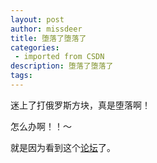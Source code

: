 ```yaml
---
layout: post
author: missdeer
title: 堕落了堕落了
categories: 
 - imported from CSDN
description: 堕落了堕落了
tags: 
---
```


迷上了打俄罗斯方块，真是堕落啊！

怎么办啊！！～

就是因为看到这个[论坛](http://bbs.coolkuai.com)了。
